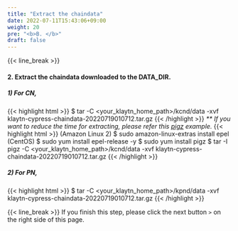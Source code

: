 ```yaml
---
title: "Extract the chaindata"
date: 2022-07-11T15:43:06+09:00
weight: 20
pre: "<b>B. </b>"
draft: false
---
```


{{< line_break >}}
#### 2. Extract the chaindata downloaded to the DATA_DIR.

##### 1) For CN,
{{< highlight html >}}
$ tar -C <your_klaytn_home_path>/kcnd/data -xvf klaytn-cypress-chaindata-20220719010712.tar.gz
{{< /highlight >}}
_** If you want to reduce the time for extracting, please refer this [pigz](https://zlib.net/pigz/) example._
{{< highlight html >}}
(Amazon Linux 2) $ sudo amazon-linux-extras install epel
(CentOS) $ sudo yum install epel-release -y
$ sudo yum install pigz
$ tar -I pigz -C <your_klaytn_home_path>/kcnd/data -xvf klaytn-cypress-chaindata-20220719010712.tar.gz
{{< /highlight >}}

##### 2) For PN,
{{< highlight html >}}
$ tar -C <your_klaytn_home_path>/kpnd/data -xvf klaytn-cypress-chaindata-20220719010712.tar.gz
{{< /highlight >}}

{{< line_break >}}
If you finish this step, please click the next button ```>``` on the right side of this page.
